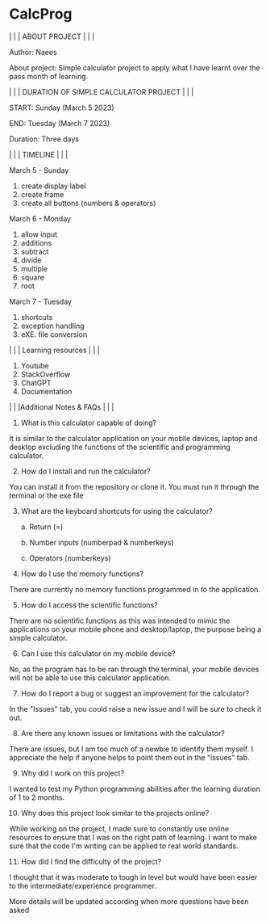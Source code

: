 # CalcProg

| | | ABOUT PROJECT | | |

Author: 
Naees

About project:
Simple calculator project to apply what I have learnt over the pass month of learning.

 | | | DURATION OF SIMPLE CALCULATOR PROJECT | | |
 
START:      Sunday (March 5 2023)

END:        Tuesday (March 7 2023)

Duration:   Three days

| | | TIMELINE | | |

March 5 - Sunday

1. create display label
2. create frame
3. create all buttons (numbers & operators) 

March 6 - Monday

1. allow input
2. additions
3. subtract
4. divide
5. multiple
6. square
7. root

March 7 - Tuesday

1. shortcuts  
2. exception handling
3. eXE. file conversion

| | | Learning resources | | |

1. Youtube
2. StackOverflow
3. ChatGPT
4. Documentation

| | |Additional Notes & FAQs | | |

1. What is this calculator capable of doing?

It is similar to the calculator application on your mobile devices, 
laptop and desktop excluding the functions of the scientific and programming calculator.

2. How do I install and run the calculator?

You can install it from the repository or clone it.
You must run it through the terminal or the exe file

3. What are the keyboard shortcuts for using the calculator?

    a. Return (=)

    b. Number inputs (numberpad & numberkeys)

    c. Operators (numberkeys)


4. How do I use the memory functions?

There are currently no memory functions programmed in to the application.

5. How do I access the scientific functions?

There are no scientific functions as this was intended to mimic the applications on your mobile phone and desktop/laptop,
the purpose being a simple calculator.

6. Can I use this calculator on my mobile device?

No, as the program has to be ran through the terminal, 
your mobile devices will not be able to use this calculator application.

7. How do I report a bug or suggest an improvement for the calculator?

In the "Issues" tab, you could raise a new issue and I will be sure to check it out.

8. Are there any known issues or limitations with the calculator?

There are issues, but I am too much of a newbie to identify them myself.
I appreciate the help if anyone helps to point them out in the "issues" tab.

9. Why did I work on this project?

I wanted to test my Python programming abilities after the learning duration of 1 to 2 months.

10. Why does this project look similar to the projects online?

While working on the project, I made sure to constantly use online resources to ensure that I was on the right path of learning.
I want to make sure that the code I'm writing can be applied to real world standards.

11. How did I find the difficulty of the project?

I thought that it was moderate to tough in level but would have been easier to the intermediate/experience programmer.


More details will be updated according when more questions have been asked
